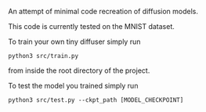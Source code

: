 An attempt of minimal code recreation of diffusion models.

This code is currently tested on the MNIST dataset.

To train your own tiny diffuser simply run
```
python3 src/train.py
```
from inside the root directory of the project.

To test the model you trained simply run
```
python3 src/test.py --ckpt_path [MODEL_CHECKPOINT]
```